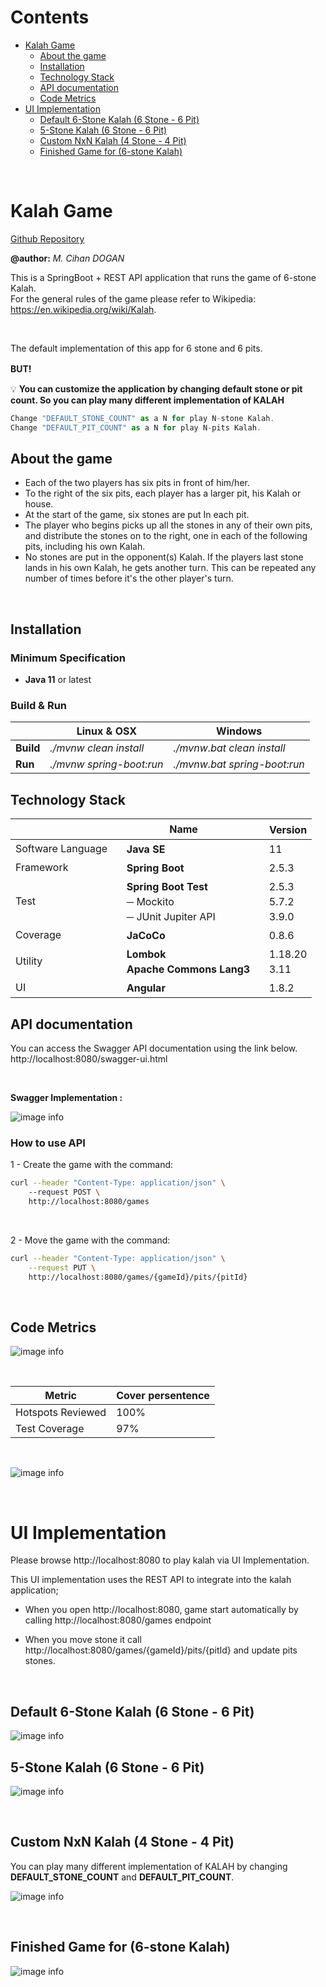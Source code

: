 # Contents

- [Kalah Game](#kalah-game)
  - [About the game](#about-the-game)
  - [Installation](#installation)
  - [Technology Stack](#technology-stack)
  - [API documentation](#api-documentation)
  - [Code Metrics](#code-metrics)
- [UI Implementation](#ui-implementation)
  - [Default 6-Stone Kalah (6 Stone - 6 Pit)](#default-6-stone-kalah-6-stone---6-pit)
  - [5-Stone Kalah (6 Stone - 6 Pit)](#5-stone-kalah-6-stone---6-pit)
  - [Custom NxN Kalah (4 Stone - 4 Pit)](#custom-nxn-kalah-4-stone---4-pit)
  - [Finished Game for (6-stone Kalah)](#finished-game-for-6-stone-kalah)

<br/>

# Kalah Game

[Github Repository](https://github.com/mcihan/kalah)

**@author:** *M. Cihan DOGAN*


This is a SpringBoot + REST API application that runs the game of 6-stone Kalah.   
For the general rules of the game please refer to Wikipedia: https://en.wikipedia.org/wiki/Kalah.  

<br/>

The default implementation of this app for 6 stone and 6 pits.  

**BUT!**
ㅤㅤ
<br/>  

💡 **You can customize the application by changing default stone or pit count. So you can play many different implementation of KALAH**  
```js
Change "DEFAULT_STONE_COUNT" as a N for play N-stone Kalah.     
Change "DEFAULT_PIT_COUNT" as a N for play N-pits Kalah. 
```

## About the game
* Each of the two players has six pits in front of him/her. 
* To the right of the six pits, each player has a larger pit, his Kalah or house.
* At the start of the game, six stones are put In each pit.
* The player who begins picks up all the stones in any of their own pits, and distribute the stones on to the right, one in each of the following pits, including his own Kalah. 
* No stones are put in the opponent(s) Kalah. If the players last stone lands in his own Kalah, he gets another turn. This can be repeated any number of times before it's the other player's turn.

<br/> 

## Installation
   
### Minimum Specification
 
 - **Java 11** or latest 


### Build & Run

|    | Linux & OSX  |  Windows |
|----------|-------------|------|
| **Build** | *./mvnw clean install* | *./mvnw.bat clean install*  |
| **Run**| *./mvnw  spring-boot:run*| *./mvnw.bat spring-boot:run*  | 

 

## Technology Stack

|    | Name  |  ㅤVersion |
|----------|-------------|------|
|Software Language| ㅤ**Java SE** | ㅤ11 |
|Framework| ㅤ**Spring Boot**| ㅤ2.5.3 |
|Test|  ㅤ**Spring Boot Test**  <br/>ㅤ─ Mockito <br/> ㅤ─ JUnit Jupiter API| ㅤ2.5.3 <br/> ㅤ5.7.2 <br/> ㅤ3.9.0|
|Coverage| ㅤ**JaCoCo** | ㅤ0.8.6 |
|Utility | ㅤ**Lombok**   <br/> ㅤ**Apache Commons Lang3** | ㅤ1.18.20  <br/> ㅤ3.11 |
|UI | ㅤ**Angular**  | ㅤ1.8.2|
 

  


## API documentation

You can access the Swagger API documentation using the link below.  
http://localhost:8080/swagger-ui.html  

<br/>

**Swagger Implementation :**  


![image info](./doc/swagger.png)

 

### How to use API

1 - Create the game with the command:

```bash
curl --header "Content-Type: application/json" \ 
    --request POST \ 
    http://localhost:8080/games
```

<br/>  

2 - Move the game with the command:

```bash
curl --header "Content-Type: application/json" \
    --request PUT \ 
    http://localhost:8080/games/{gameId}/pits/{pitId}
```
  
  
<br/>

## Code Metrics

![image info](./doc/code-metrics.png)  

<br/>

|Metric| Cover persentence|
|-|-|
|Hotspots Reviewed | 100%|
|Test Coverage | 97%|
 

 <br/>

![image info](./doc/code-metrics2.png)  

 <br/>
 

# UI Implementation  

Please browse http://localhost:8080 to play kalah via UI Implementation.  
 
This UI implementation uses the REST API to integrate into the kalah application;

- When you open http://localhost:8080, game start automatically by calling http://localhost:8080/games endpoint  

- When you move stone it call   http://localhost:8080/games/{gameId}/pits/{pitId} and update pits stones.


<br/>

## Default 6-Stone Kalah (6 Stone - 6 Pit)
 
![image info](./doc/kalah.gif)  


## 5-Stone Kalah (6 Stone - 6 Pit) 
![image info](./doc/5-stone.png)  

<br/>

## Custom NxN Kalah (4 Stone - 4 Pit)   


You can play many different implementation of KALAH by changing **DEFAULT_STONE_COUNT** and  **DEFAULT_PIT_COUNT**.  


![image info](./doc/4-4.png)  


  
<br/>

## Finished Game for (6-stone Kalah)

![image info](./doc/finish.png)  

  ㅤㅤㅤㅤㅤㅤㅤㅤㅤㅤㅤㅤㅤㅤㅤㅤ
